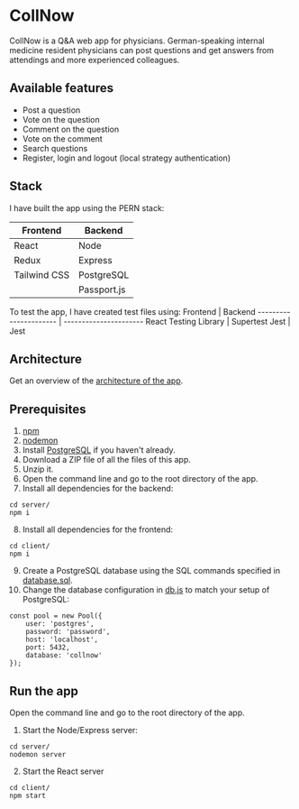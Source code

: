 # CollNow
CollNow is a Q&A web app for physicians. German-speaking internal medicine resident physicians can post questions and get answers from attendings and more experienced colleagues.

## Available features
* Post a question
* Vote on the question
* Comment on the question
* Vote on the comment
* Search questions
* Register, login and logout (local strategy authentication)

## Stack
I have built the app using the PERN stack:

Frontend      | Backend
------------- | -------------
React         | Node
Redux         | Express 
Tailwind CSS  | PostgreSQL
|             | Passport.js
        
To test the app, I have created test files using:
Frontend               | Backend
---------------------- | ----------------------
React Testing Library  | Supertest
Jest                   | Jest

## Architecture
Get an overview of the [architecture of the app](/Architecture.png).

## Prerequisites
1. [npm](https://docs.npmjs.com/downloading-and-installing-node-js-and-npm)
2. [nodemon](https://www.npmjs.com/package/nodemon)
3. Install [PostgreSQL](https://www.postgresql.org/download/) if you haven't already.
4. Download a ZIP file of all the files of this app.
5. Unzip it.
6. Open the command line and go to the root directory of the app.
7. Install all dependencies for the backend:
```
cd server/
npm i
```

8. Install all dependencies for the frontend:
```
cd client/
npm i
```

9. Create a PostgreSQL database using the SQL commands specified in [database.sql](/server/database.sql).
10. Change the database configuration in [db.js](/server/db.js) to match your setup of PostgreSQL:
````
const pool = new Pool({
    user: 'postgres', 
    password: 'password',
    host: 'localhost',
    port: 5432,
    database: 'collnow'
});
````

## Run the app
Open the command line and go to the root directory of the app.
1. Start the Node/Express server:
```
cd server/
nodemon server
```

2. Start the React server
```
cd client/
npm start
```